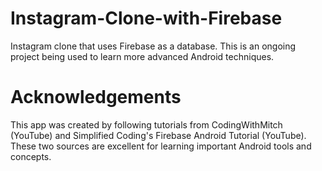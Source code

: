 # Instagram-Clone-with-Firebase
Instagram clone that uses Firebase as a database. This is an ongoing project being used to learn more advanced Android techniques.

# Acknowledgements
This app was created by following tutorials from CodingWithMitch (YouTube) and Simplified Coding's Firebase Android Tutorial (YouTube). These two sources are excellent for learning important Android tools and concepts.
